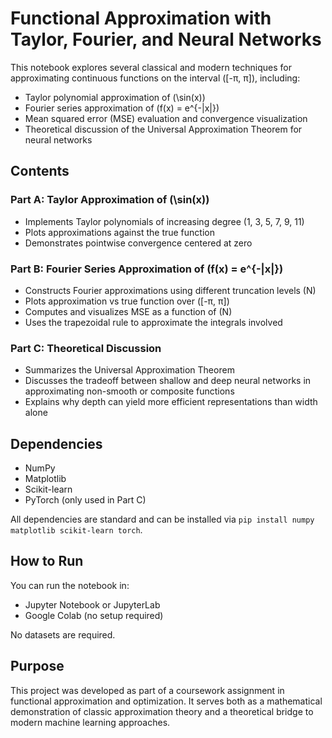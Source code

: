 # Functional Approximation with Taylor, Fourier, and Neural Networks

This notebook explores several classical and modern techniques for approximating continuous functions on the interval \([-π, π]\), including:

- Taylor polynomial approximation of \(\sin(x)\)
- Fourier series approximation of \(f(x) = e^{-|x|}\)
- Mean squared error (MSE) evaluation and convergence visualization
- Theoretical discussion of the Universal Approximation Theorem for neural networks

## Contents

### Part A: Taylor Approximation of \(\sin(x)\)
- Implements Taylor polynomials of increasing degree (1, 3, 5, 7, 9, 11)
- Plots approximations against the true function
- Demonstrates pointwise convergence centered at zero

### Part B: Fourier Series Approximation of \(f(x) = e^{-|x|}\)
- Constructs Fourier approximations using different truncation levels \(N\)
- Plots approximation vs true function over \([-π, π]\)
- Computes and visualizes MSE as a function of \(N\)
- Uses the trapezoidal rule to approximate the integrals involved

### Part C: Theoretical Discussion
- Summarizes the Universal Approximation Theorem
- Discusses the tradeoff between shallow and deep neural networks in approximating non-smooth or composite functions
- Explains why depth can yield more efficient representations than width alone

## Dependencies

- NumPy
- Matplotlib
- Scikit-learn
- PyTorch (only used in Part C)

All dependencies are standard and can be installed via `pip install numpy matplotlib scikit-learn torch`.

## How to Run

You can run the notebook in:
- Jupyter Notebook or JupyterLab
- Google Colab (no setup required)

No datasets are required.

## Purpose

This project was developed as part of a coursework assignment in functional approximation and optimization. It serves both as a mathematical demonstration of classic approximation theory and a theoretical bridge to modern machine learning approaches.
